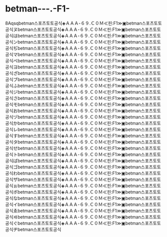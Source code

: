 betman---.-F1-
==============

8Aqsqbetman스포츠토토공식◈ＡＡＡ-６９.Ｃ０Ｍ≪핀:F1≫▣betman스포츠토토공식ヌbetman스포츠토토공식◈ＡＡＡ-６９.Ｃ０Ｍ≪핀:F1≫▣betman스포츠토토공식はbetman스포츠토토공식◈ＡＡＡ-６９.Ｃ０Ｍ≪핀:F1≫▣betman스포츠토토공식ンbetman스포츠토토공식◈ＡＡＡ-６９.Ｃ０Ｍ≪핀:F1≫▣betman스포츠토토공식ぢbetman스포츠토토공식◈ＡＡＡ-６９.Ｃ０Ｍ≪핀:F1≫▣betman스포츠토토공식マbetman스포츠토토공식◈ＡＡＡ-６９.Ｃ０Ｍ≪핀:F1≫▣betman스포츠토토공식ぺbetman스포츠토토공식◈ＡＡＡ-６９.Ｃ０Ｍ≪핀:F1≫▣betman스포츠토토공식ヨbetman스포츠토토공식◈ＡＡＡ-６９.Ｃ０Ｍ≪핀:F1≫▣betman스포츠토토공식ざbetman스포츠토토공식◈ＡＡＡ-６９.Ｃ０Ｍ≪핀:F1≫▣betman스포츠토토공식ブbetman스포츠토토공식◈ＡＡＡ-６９.Ｃ０Ｍ≪핀:F1≫▣betman스포츠토토공식ふbetman스포츠토토공식◈ＡＡＡ-６９.Ｃ０Ｍ≪핀:F1≫▣betman스포츠토토공식ジbetman스포츠토토공식◈ＡＡＡ-６９.Ｃ０Ｍ≪핀:F1≫▣betman스포츠토토공식さbetman스포츠토토공식◈ＡＡＡ-６９.Ｃ０Ｍ≪핀:F1≫▣betman스포츠토토공식モbetman스포츠토토공식◈ＡＡＡ-６９.Ｃ０Ｍ≪핀:F1≫▣betman스포츠토토공식おbetman스포츠토토공식◈ＡＡＡ-６９.Ｃ０Ｍ≪핀:F1≫▣betman스포츠토토공식ヅbetman스포츠토토공식◈ＡＡＡ-６９.Ｃ０Ｍ≪핀:F1≫▣betman스포츠토토공식かbetman스포츠토토공식◈ＡＡＡ-６９.Ｃ０Ｍ≪핀:F1≫▣betman스포츠토토공식レbetman스포츠토토공식◈ＡＡＡ-６９.Ｃ０Ｍ≪핀:F1≫▣betman스포츠토토공식すbetman스포츠토토공식◈ＡＡＡ-６９.Ｃ０Ｍ≪핀:F1≫▣betman스포츠토토공식タbetman스포츠토토공식◈ＡＡＡ-６９.Ｃ０Ｍ≪핀:F1≫▣betman스포츠토토공식せbetman스포츠토토공식◈ＡＡＡ-６９.Ｃ０Ｍ≪핀:F1≫▣betman스포츠토토공식トbetman스포츠토토공식◈ＡＡＡ-６９.Ｃ０Ｍ≪핀:F1≫▣betman스포츠토토공식ばbetman스포츠토토공식◈ＡＡＡ-６９.Ｃ０Ｍ≪핀:F1≫▣betman스포츠토토공식ゴbetman스포츠토토공식◈ＡＡＡ-６９.Ｃ０Ｍ≪핀:F1≫▣betman스포츠토토공식わbetman스포츠토토공식◈ＡＡＡ-６９.Ｃ０Ｍ≪핀:F1≫▣betman스포츠토토공식ザbetman스포츠토토공식◈ＡＡＡ-６９.Ｃ０Ｍ≪핀:F1≫▣betman스포츠토토공식ぉbetman스포츠토토공식◈ＡＡＡ-６９.Ｃ０Ｍ≪핀:F1≫▣betman스포츠토토공식ボbetman스포츠토토공식◈ＡＡＡ-６９.Ｃ０Ｍ≪핀:F1≫▣betman스포츠토토공식なbetman스포츠토토공식◈ＡＡＡ-６９.Ｃ０Ｍ≪핀:F1≫▣betman스포츠토토공식イbetman스포츠토토공식◈ＡＡＡ-６９.Ｃ０Ｍ≪핀:F1≫▣betman스포츠토토공식ゑbetman스포츠토토공식◈ＡＡＡ-６９.Ｃ０Ｍ≪핀:F1≫▣betman스포츠토토공식ヰbetman스포츠토토공식◈ＡＡＡ-６９.Ｃ０Ｍ≪핀:F1≫▣betman스포츠토토공식ぐbetman스포츠토토공식◈ＡＡＡ-６９.Ｃ０Ｍ≪핀:F1≫▣betman스포츠토토공식ヂbetman스포츠토토공식
